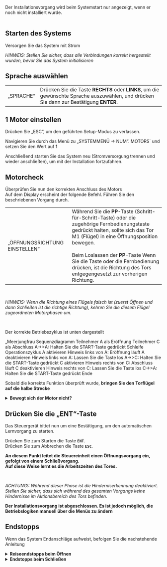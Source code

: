 Der Installationsvorgang wird beim Systemstart nur angezeigt, wenn er noch nicht installiert wurde.<br><br>

## **Starten des Systems**

Versorgen Sie das System mit Strom

*HINWEIS: Stellen Sie sicher, dass alle Verbindungen korrekt hergestellt wurden, bevor Sie das System initialisieren*

## **Sprache auswählen**


| | |
| ---------- | ---------- |
| „SPRACHE“ | Drücken Sie die Taste **RECHTS** oder **LINKS**, um die gewünschte Sprache auszuwählen, und drücken Sie dann zur Bestätigung **ENTER**.

## **1 Motor einstellen**

Drücken Sie „ESC“, um den geführten Setup-Modus zu verlassen.

Navigieren Sie durch das Menü zu „SYSTEMMENÜ -> NUM“. MOTORS` und setzen Sie den Wert auf **1**

Anschließend starten Sie das System neu (Stromversorgung trennen und wieder anschließen), um mit der Installation fortzufahren.


## **Motorcheck**

Überprüfen Sie nun den korrekten Anschluss des Motors<br>
Auf dem Display erscheint der folgende Befehl. Führen Sie den beschriebenen Vorgang durch.

| | |
| ------------------- | ---------- |
| „ÖFFNUNGSRICHTUNG EINSTELLEN“ | Während Sie die **PP**-Taste (Schritt-für-Schritt-Taste) oder die zugehörige Fernbedienungstaste gedrückt halten, sollte sich das Tor M1 (Flügel) in eine Öffnungsposition bewegen.<br><br>Beim Loslassen der **PP**-Taste Wenn Sie die Taste oder die Fernbedienung drücken, ist die Richtung des Tors entgegengesetzt zur vorherigen Richtung. |

<br>

*HINWEIS: Wenn die Richtung eines Flügels falsch ist (zuerst Öffnen und dann Schließen ist die richtige Richtung), kehren Sie die diesem Flügel zugeordneten Motorphasen um.*

<br>

Der korrekte Betriebszyklus ist unten dargestellt

„Meerjungfrau
Sequenzdiagramm
Teilnehmer A als Eröffnung
Teilnehmer C als Abschluss
A->>A: Halten Sie die START-Taste gedrückt
Schleife Operationszyklus
     A aktivieren
     Hinweis links von A: Eröffnung läuft
     A deaktivieren
     Hinweis links von A: Lassen Sie die Taste los
     A->>C: Halten Sie die START-Taste gedrückt
     C aktivieren
     Hinweis rechts von C: Abschluss läuft
     C deaktivieren
     Hinweis rechts von C: Lassen Sie die Taste los
     C->>A: Halten Sie die START-Taste gedrückt
Ende


Sobald die korrekte Funktion überprüft wurde, **bringen Sie den Torflügel auf die halbe Strecke**

<details markdown='1'>
<summary><b>Bewegt sich der Motor nicht?</b></summary>

<font size='6'>
     **Stellen Sie die Kraftwerte ein**
</font>

Eventuell müssen die Kraftwerte erhöht werden.

Drücken Sie in diesem Fall die Taste „ENT“ und stellen Sie die folgenden Parameter ein.

| | |
| - | - |
| `ERWEITERTES MENÜ -> FORCE M1` | Stellen Sie den Kraftwert für Motor M1 | ein

Anschließend schalten Sie die Steuereinheit aus und wieder ein, um in den Programmiermodus zurückzukehren.

</details>

## **Drücken Sie die „ENT“-Taste**

Das Steuergerät bittet nun um eine Bestätigung, um den automatischen Lernvorgang zu starten.

Drücken Sie zum Starten die Taste **`ENT`**.<br>
Drücken Sie zum Abbrechen die Taste **`ESC`**.<br>

**An diesem Punkt leitet die Steuereinheit einen Öffnungsvorgang ein, gefolgt von einem Schließvorgang.<br>
Auf diese Weise lernt es die Arbeitszeiten des Tores.**

<br>

*ACHTUNG!: Während dieser Phase ist die Hinderniserkennung deaktiviert.<br>Stellen Sie sicher, dass sich während des gesamten Vorgangs keine Hindernisse im Aktionsbereich des Tors befinden.*

**Der Installationsvorgang ist abgeschlossen. Es ist jedoch möglich, die Betriebslogiken manuell über die Menüs zu ändern**


## Endstopps

Wenn das System Endanschläge aufweist, befolgen Sie die nachstehende Anleitung

<details markdown='1'>
<summary><b>Reiseendstopps beim Öffnen</b></summary>

Wenn das System über öffnende Endanschläge verfügt, stellen Sie die Parameter wie folgt ein

| | |
| - | - |
| `Anlagenmenü -> FCA1/FCA2` | **PRÄSENTIEREN** |

</details>


<details markdown='1'>
<summary><b>Endstopps beim Schließen</b></summary>

Wenn das System schließende Endanschläge umfasst, stellen Sie die Parameter wie folgt ein

| | |
| - | - |
| `Anlagenmenü -> FCC1/FCC2` | **PRÄSENTIEREN** |

</details>